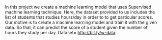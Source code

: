 In this project we create a machine learning model that uses Supervised machine learning technique. 
Here, the dataset provided to us includes the list of students that studies hours/day in order to to get particular scores.
Our motive is to create a machine learning model and train it with the given data. 
So that, it can predict the score of a student given the number of hours they study per day. 
Dataset= http://bit.ly/w-data
